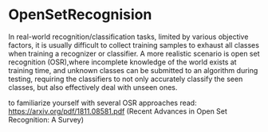 # OpenSetRecognision

In real-world recognition/classification tasks, limited by various objective factors, it is usually difficult to collect training samples to exhaust all classes when
training a recognizer or classifier. A more realistic scenario is open set recognition (OSR),where incomplete knowledge of the world exists at training time,
and unknown classes can be submitted to an algorithm during testing, requiring
the classifiers to not only accurately classify the seen classes, but also effectively
deal with unseen ones.

to familiarize yourself with several OSR approaches read: https://arxiv.org/pdf/1811.08581.pdf 
(Recent Advances in Open Set Recognition: A Survey)

